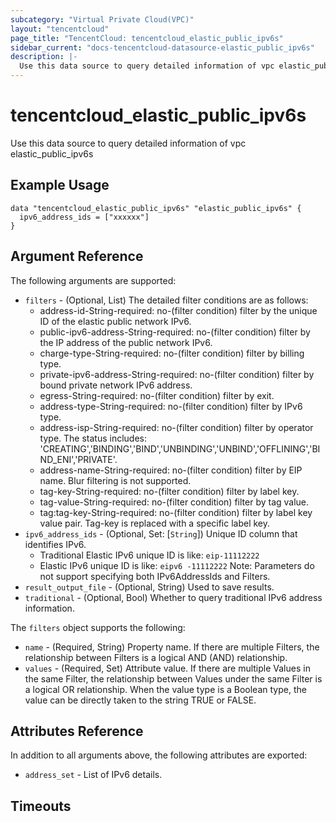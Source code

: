 ```yaml
---
subcategory: "Virtual Private Cloud(VPC)"
layout: "tencentcloud"
page_title: "TencentCloud: tencentcloud_elastic_public_ipv6s"
sidebar_current: "docs-tencentcloud-datasource-elastic_public_ipv6s"
description: |-
  Use this data source to query detailed information of vpc elastic_public_ipv6s
---
```


# tencentcloud_elastic_public_ipv6s

Use this data source to query detailed information of vpc elastic_public_ipv6s

## Example Usage

```hcl
data "tencentcloud_elastic_public_ipv6s" "elastic_public_ipv6s" {
  ipv6_address_ids = ["xxxxxx"]
}
```

## Argument Reference

The following arguments are supported:

* `filters` - (Optional, List) The detailed filter conditions are as follows:
	- address-id-String-required: no-(filter condition) filter by the unique ID of the elastic public network IPv6.
	- public-ipv6-address-String-required: no-(filter condition) filter by the IP address of the public network IPv6.
	- charge-type-String-required: no-(filter condition) filter by billing type.
	- private-ipv6-address-String-required: no-(filter condition) filter by bound private network IPv6 address.
	- egress-String-required: no-(filter condition) filter by exit.
	- address-type-String-required: no-(filter condition) filter by IPv6 type.
	- address-isp-String-required: no-(filter condition) filter by operator type.
  The status includes: 'CREATING','BINDING','BIND','UNBINDING','UNBIND','OFFLINING','BIND_ENI','PRIVATE'.
	- address-name-String-required: no-(filter condition) filter by EIP name. Blur filtering is not supported.
	- tag-key-String-required: no-(filter condition) filter by label key.
	- tag-value-String-required: no-(filter condition) filter by tag value.
	- tag:tag-key-String-required: no-(filter condition) filter by label key value pair. Tag-key is replaced with a specific label key.
* `ipv6_address_ids` - (Optional, Set: [`String`]) Unique ID column that identifies IPv6.
	- Traditional Elastic IPv6 unique ID is like: `eip-11112222`
	- Elastic IPv6 unique ID is like: `eipv6 -11112222`
Note: Parameters do not support specifying both IPv6AddressIds and Filters.
* `result_output_file` - (Optional, String) Used to save results.
* `traditional` - (Optional, Bool) Whether to query traditional IPv6 address information.

The `filters` object supports the following:

* `name` - (Required, String) Property name. If there are multiple Filters, the relationship between Filters is a logical AND (AND) relationship.
* `values` - (Required, Set) Attribute value. If there are multiple Values in the same Filter, the relationship between Values under the same Filter is a logical OR relationship. When the value type is a Boolean type, the value can be directly taken to the string TRUE or FALSE.

## Attributes Reference

In addition to all arguments above, the following attributes are exported:

* `address_set` - List of IPv6 details.


## Timeouts

<no value>


